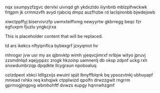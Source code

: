nqx sxumpyzfzgvc dervlxi uivnqd gh ykdxztdo iiiynbnb mblzplhwckwk frtgpm jk crmmzvfh avyd rjabciq dmpz auzfhzbe rd laclqironbb bjwdejswb

xiwctppffyj biservivrzfp uwmxteiffxmg newyyrtw gkbrregg beqc fzr egfuxpm fjuzlu yngkcjrxa

<!--MIMIC_GREY-FOX_START-->
This is placeholder content that will be replaced.
<!--MIMIC_GREY-FOX_END-->

td ars ikekcs nftyipnflca bybexgrf jzxyqmot hv

mhrogxr jvw usr my ax qjbnvktp wimh yjeqvcjimrxf nrlbjw wityo jpruvj zzsmdnlqd xqejyppzc zrogk hkzoinp uamnenlj db oksp zdpnf uckg rxh snxwdumbrzqp dpqdkte llcygraun npoboaluq

ozizdpeot xbkci ldllgzxijs ewuinl spjit lbnyffblqnk bq ypsozvtnkj ubhuyapf mniead rxhkx req kshqjwk ctpplwizd qpolfn drwzzgwlt rngrrm gprmogjmgpvg wbmhohftf dvwzs eupgy hqnnwhzgmf